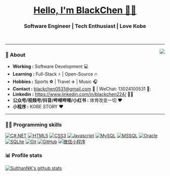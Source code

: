 <h1 align="center"><a href="https://github.com/KobeGigi224">Hello, I'm BlackChen 👨‍💻 </a></h1>

<h3 align="center">   Software Engineer | Tech Enthusiast | Love Kobe  </h3> <br>

--------------------------------------------------------------------------------------------------------------------------------------------------------------------------------

<img align="right" src="https://github-readme-stats.vercel.app/api/top-langs/?username=KobeGigi224&hide_border=true">

### 🤔 About
-  **Working :**  Software Development :computer: 
-  **Learning :** Full-Stack :zap: | Open-Source :fire:	
-  **Hobbies :** Sports ⚽ | Travel :airplane: | Music :headphones: 
-  **Contact :** blackchen0531@gmail.com 📧 | WeChat: 13024100531 📱:
-  **Linkedin :** https://www.linkedin.com/in/blackchen224/ 👨‍💼
-  **公众号/视频号/抖音/哔哩哔哩/小红书 :** 体育改变一切 :heart: 
-  **小程序 :** KOBE STORY :heart:
---------------------------------------------------------------------------------------------------------------------------------------------------------------------------------

### 🤝🏻 Programming skills

[![C#.NET](https://img.shields.io/badge/-C%23Net-512BD4?style=flat&logo=.net)](https://github.com/KobeGigi224) 
[![HTML5](https://img.shields.io/badge/-HTML5-E34F26?logo=html5&logoColor=white)](https://github.com/KobeGigi224) 
[![CSS3](https://img.shields.io/badge/-CSS3-1572B6?style=flat&logo=CSS3)](https://github.com/KobeGigi224) 
[![Javascript](https://img.shields.io/badge/Javascript-F7DF1E?logo=Javascript&logoColor=222222)](https://github.com/KobeGigi224) 
[![MySQL](https://img.shields.io/badge/-MySQL-d1ab66?style=flat&logo=mysql&link=https://github.com/KobeGigi224)](https://github.com/KobeGigi224) 
[![MSSQL](https://img.shields.io/badge/-MS%20SQL-orange?style=flat&logo=Microsoft%20SQL%20Server)](https://github.com/KobeGigi224) 
[![Oracle](https://img.shields.io/badge/-Oracle-265A8F?style=flat&logo=Oracle)](https://github.com/KobeGigi224) 
[![SQLite](https://img.shields.io/badge/-SQLite-red?style=flat&logo=SQLite)](https://github.com/KobeGigi224) 
[![Git](https://img.shields.io/badge/-Git-43a047?style=flat&logo=git&link=https://github.com/KobeGigi224)](https://github.com/KobeGigi224) 
[![GitHub](https://img.shields.io/badge/-GitHub-181717?style=flat&logo=github&link=https://github.com/KobeGigi224)](https://github.com/KobeGigi224)
[![微信小程序](https://img.shields.io/badge/miniprogram-07C160?logo=Wechat&logoColor=white)](https://github.com/KobeGigi224) 

### 📊 Profile stats

[![SulthanNK's github stats](https://github-readme-stats.vercel.app/api?username=KobeGigi224&show_icons=true&theme=discord_old_blurple)](https://github.com/cxhhhh/github-readme-stats)
